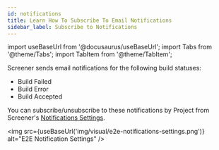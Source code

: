 ```yaml
---
id: notifications
title: Learn How To Subscribe To Email Notifications
sidebar_label: Subscribe to Notifications
---
```


import useBaseUrl from '@docusaurus/useBaseUrl';
import Tabs from '@theme/Tabs';
import TabItem from '@theme/TabItem';

Screener sends email notifications for the following build statuses:

* Build Failed
* Build Error
* Build Accepted

You can subscribe/unsubscribe to these notifications by Project from Screener's [Notifications Settings](https://screener.io/v2/account/notifications).

<img src={useBaseUrl('img/visual/e2e-notifications-settings.png')} alt="E2E Notification Settings" />
